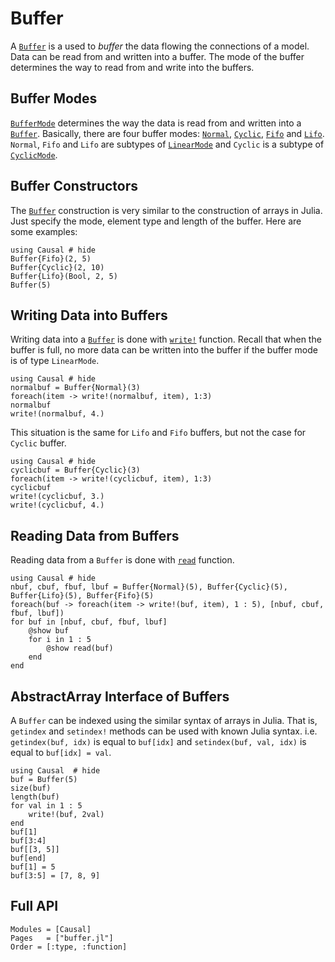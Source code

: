 # Buffer

A [`Buffer`](@ref) is a used to *buffer* the data flowing the connections of a model. Data can be read from and written into a buffer. The mode of the buffer determines the way to read from and write into the buffers. 

## Buffer Modes 

[`BufferMode`](@ref) determines the way the data is read from and written into a [`Buffer`](@ref). Basically, there are four buffer modes: [`Normal`](@ref), [`Cyclic`](@ref), [`Fifo`](@ref) and [`Lifo`](@ref). `Normal`, `Fifo` and `Lifo` are  subtypes of [`LinearMode`](@ref) and `Cyclic` is a subtype of [`CyclicMode`](@ref).

## Buffer Constructors 

The [`Buffer`](@ref) construction is very similar to the construction of arrays in Julia. Just specify the mode, element type and length of the buffer. Here are some examples: 

```@repl 
using Causal # hide 
Buffer{Fifo}(2, 5)
Buffer{Cyclic}(2, 10)
Buffer{Lifo}(Bool, 2, 5)
Buffer(5)
``` 

## Writing Data into Buffers 
Writing data into a [`Buffer`](@ref) is done with [`write!`](@ref) function. Recall that when the buffer is full, no more data can be written into the buffer if the buffer mode is of type `LinearMode`. 

```@repl
using Causal # hide
normalbuf = Buffer{Normal}(3)
foreach(item -> write!(normalbuf, item), 1:3)
normalbuf
write!(normalbuf, 4.)
```
This situation is the same for `Lifo` and `Fifo` buffers, but not the case for `Cyclic` buffer. 
```@repl
using Causal # hide
cyclicbuf = Buffer{Cyclic}(3)
foreach(item -> write!(cyclicbuf, item), 1:3)
cyclicbuf
write!(cyclicbuf, 3.)
write!(cyclicbuf, 4.)
```

## Reading Data from Buffers 
Reading data from a `Buffer` is done with [`read`](@ref) function.

```@repl
using Causal # hide 
nbuf, cbuf, fbuf, lbuf = Buffer{Normal}(5), Buffer{Cyclic}(5), Buffer{Lifo}(5), Buffer{Fifo}(5)
foreach(buf -> foreach(item -> write!(buf, item), 1 : 5), [nbuf, cbuf, fbuf, lbuf])
for buf in [nbuf, cbuf, fbuf, lbuf]
    @show buf 
    for i in 1 : 5 
        @show read(buf)
    end
end
```

## AbstractArray Interface of Buffers

A `Buffer` can be indexed using the similar syntax of arrays in Julia. That is, `getindex` and `setindex!` methods can be used with known Julia syntax. i.e. `getindex(buf, idx)` is equal to `buf[idx]` and `setindex(buf, val, idx)` is equal to `buf[idx] = val`.

```@repl
using Causal  # hide
buf = Buffer(5)
size(buf)
length(buf)
for val in 1 : 5 
    write!(buf, 2val)
end 
buf[1]
buf[3:4]
buf[[3, 5]]
buf[end]
buf[1] = 5 
buf[3:5] = [7, 8, 9]
```

## Full API
```@autodocs
Modules = [Causal]
Pages   = ["buffer.jl"]
Order = [:type, :function]
```